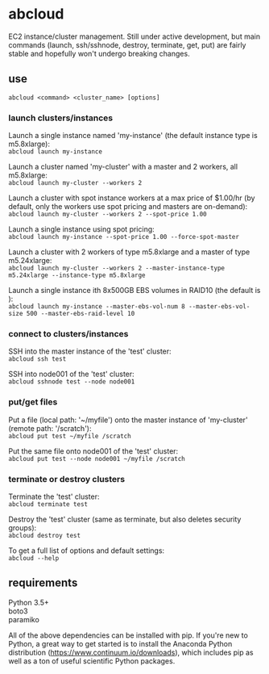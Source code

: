 # abcloud  

EC2 instance/cluster management. Still under active development, but main commands (launch, ssh/sshnode, destroy, terminate, get, put) are fairly stable and hopefully won't undergo breaking changes.

## use
  
`abcloud <command> <cluster_name> [options]`  
  
### launch clusters/instances
  
Launch a single instance named 'my-instance' (the default instance type is m5.8xlarge):  
`abcloud launch my-instance` 

Launch a cluster named 'my-cluster' with a master and 2 workers, all m5.8xlarge:  
`abcloud launch my-cluster --workers 2`  
  
Launch a cluster with spot instance workers at a max price of $1.00/hr (by default, only the workers use spot pricing and masters are on-demand):  
`abcloud launch my-cluster --workers 2 --spot-price 1.00`  

Launch a single instance using spot pricing:  
`abcloud launch my-instance --spot-price 1.00 --force-spot-master`  

Launch a cluster with 2 workers of type m5.8xlarge and a master of type m5.24xlarge:  
`abcloud launch my-cluster --workers 2 --master-instance-type m5.24xlarge --instance-type m5.8xlarge`   
  
Launch a single instance ith 8x500GB EBS volumes in RAID10 (the default is ):  
`abcloud launch my-instance --master-ebs-vol-num 8 --master-ebs-vol-size 500 --master-ebs-raid-level 10` 
  
### connect to clusters/instances  
  
SSH into the master instance of the 'test' cluster:  
`abcloud ssh test`
  
SSH into node001 of the 'test' cluster:  
`abcloud sshnode test --node node001`
  
### put/get files  

Put a file (local path: '~/myfile') onto the master instance of 'my-cluster' (remote path: '/scratch'):  
`abcloud put test ~/myfile /scratch`
  
Put the same file onto node001 of the 'test' cluster:  
`abcloud put test --node node001 ~/myfile /scratch`
  
### terminate or destroy clusters

Terminate the 'test' cluster:  
`abcloud terminate test`  
  
Destroy the 'test' cluster (same as terminate, but also deletes security groups):  
`abcloud destroy test`     
  
To get a full list of options and default settings:  
`abcloud --help`
  
  
## requirements  
  
Python 3.5+   
boto3  
paramiko  
  
All of the above dependencies can be installed with pip. If you're new to Python, a great way to get started is to install the Anaconda Python distribution (https://www.continuum.io/downloads), which includes pip as well as a ton of useful scientific Python packages.  
